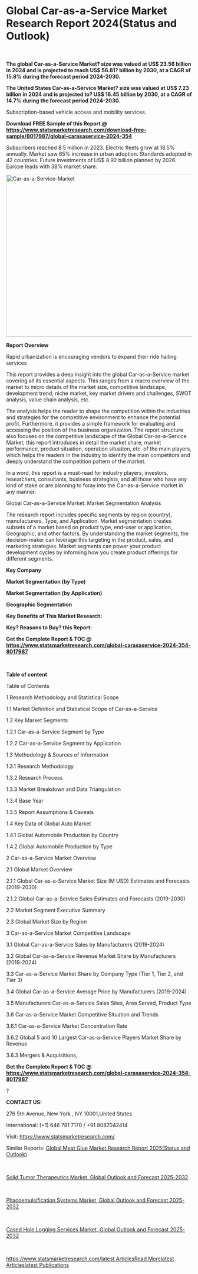 <h1>Global Car-as-a-Service Market Research Report 2024(Status and Outlook)</h1><br/><p><strong>The global Car-as-a-Service Market? size was valued at US$ 23.56 billion in 2024 and is projected to reach US$ 56.81? billion by 2030, at a <strong>CAGR</strong> of 15.8% during the forecast period 2024-2030.</strong></p>
 
 
 
 <p><strong>The United States Car-as-a-Service Market? size was valued at US$ 7.23 billion in 2024 and is projected to? US$ 16.45 billion by 2030, at a <strong>CAGR</strong> of 14.7% during the forecast period 2024-2030.</strong></p>
 
 
 
 <p>Subscription-based vehicle access and mobility services.</p>
 
 
 
 <p><strong>Download FREE Sample of this Report @ <a href="https://www.statsmarketresearch.com/download-free-sample/8017987/global-carasaservice-2024-354">https://www.statsmarketresearch.com/download-free-sample/8017987/global-carasaservice-2024-354</a></strong></p>
 
 
 
 <p>Subscribers reached 8.5 million in 2023. Electric fleets grow at 18.5% annually. Market saw 65% increase in urban adoption. Standards adopted in 42 countries. Future investments of US$ 8.92 billion planned by 2026. Europe leads with 38% market share.</p>
 
 
 
 <p><img alt="Car-as-a-Service-Market" src="https://www.grandresearchstore.com/assets/report-images/Car-as-a-Service_Market.png" style="width: 730px; height: 438px;" /></p>
 
 
 
 <p><strong>Report Overview</strong></p>
 
 
 
 <p>Rapid urbanization is encouraging vendors to expand their ride hailing services</p>
 
 
 
 <p>This report provides a deep insight into the global Car-as-a-Service market covering all its essential aspects. This ranges from a macro overview of the market to micro details of the market size, competitive landscape, development trend, niche market, key market drivers and challenges, SWOT analysis, value chain analysis, etc.</p>
 
 
 
 <p>The analysis helps the reader to shape the competition within the industries and strategies for the competitive environment to enhance the potential profit. Furthermore, it provides a simple framework for evaluating and accessing the position of the business organization. The report structure also focuses on the competitive landscape of the Global Car-as-a-Service Market, this report introduces in detail the market share, market performance, product situation, operation situation, etc. of the main players, which helps the readers in the industry to identify the main competitors and deeply understand the competition pattern of the market.</p>
 
 
 
 <p>In a word, this report is a must-read for industry players, investors, researchers, consultants, business strategists, and all those who have any kind of stake or are planning to foray into the Car-as-a-Service market in any manner.</p>
 
 
 
 <p>Global Car-as-a-Service Market: Market Segmentation Analysis</p>
 
 
 
 <p>The research report includes specific segments by region (country), manufacturers, Type, and Application. Market segmentation creates subsets of a market based on product type, end-user or application, Geographic, and other factors. By understanding the market segments, the decision-maker can leverage this targeting in the product, sales, and marketing strategies. Market segments can power your product development cycles by informing how you create product offerings for different segments.</p>
 
 
 
 <p><strong>Key Company</strong></p>
 
 
 
 <p><strong>Market Segmentation (by Type)</strong></p>
 
 
 
 <p><strong>Market Segmentation (<strong>by Application</strong>)</strong></p>
 
 
 
 <p><strong>Geographic Segmentation</strong></p>
 
 
 
 <p><strong>Key Benefits of This Market Research:</strong></p>
 
 
 
 <p><strong>Key? <strong>Reasons to Buy</strong>? this Report:</strong></p>
 
 
 
 <div><b>Get the Complete Report & TOC @ <a href="https://www.statsmarketresearch.com/global-carasaservice-2024-354-8017987">https://www.statsmarketresearch.com/global-carasaservice-2024-354-8017987</a></b></div>
 
 
 
 <p><br />
 
 <b>Table of content</b></p>
 
 
 
 <p>Table of Contents<br />
 
 1 Research Methodology and Statistical Scope<br />
 
 1.1 Market Definition and Statistical Scope of Car-as-a-Service<br />
 
 1.2 Key Market Segments<br />
 
 1.2.1 Car-as-a-Service Segment by Type<br />
 
 1.2.2 Car-as-a-Service Segment by Application<br />
 
 1.3 Methodology & Sources of Information<br />
 
 1.3.1 Research Methodology<br />
 
 1.3.2 Research Process<br />
 
 1.3.3 Market Breakdown and Data Triangulation<br />
 
 1.3.4 Base Year<br />
 
 1.3.5 Report Assumptions & Caveats<br />
 
 1.4 Key Data of Global Auto Market<br />
 
 1.4.1 Global Automobile Production by Country<br />
 
 1.4.2 Global Automobile Production by Type<br />
 
 2 Car-as-a-Service Market Overview<br />
 
 2.1 Global Market Overview<br />
 
 2.1.1 Global Car-as-a-Service Market Size (M USD) Estimates and Forecasts (2019-2030)<br />
 
 2.1.2 Global Car-as-a-Service Sales Estimates and Forecasts (2019-2030)<br />
 
 2.2 Market Segment Executive Summary<br />
 
 2.3 Global Market Size by Region<br />
 
 3 Car-as-a-Service Market Competitive Landscape<br />
 
 3.1 Global Car-as-a-Service Sales by Manufacturers (2019-2024)<br />
 
 3.2 Global Car-as-a-Service Revenue Market Share by Manufacturers (2019-2024)<br />
 
 3.3 Car-as-a-Service Market Share by Company Type (Tier 1, Tier 2, and Tier 3)<br />
 
 3.4 Global Car-as-a-Service Average Price by Manufacturers (2019-2024)<br />
 
 3.5 Manufacturers Car-as-a-Service Sales Sites, Area Served, Product Type<br />
 
 3.6 Car-as-a-Service Market Competitive Situation and Trends<br />
 
 3.6.1 Car-as-a-Service Market Concentration Rate<br />
 
 3.6.2 Global 5 and 10 Largest Car-as-a-Service Players Market Share by Revenue<br />
 
 3.6.3 Mergers & Acquisitions,</p>
 
 
 
 <div><b>Get the Complete Report & TOC @ <a href="https://www.statsmarketresearch.com/global-carasaservice-2024-354-8017987">https://www.statsmarketresearch.com/global-carasaservice-2024-354-8017987</a></b></div>
 
 
 
 <p>? </p>
 
 
 
 <p><b>CONTACT US:</b><br />
 
 276 5th Avenue, New York , NY 10001,United States<br />
 
 International: (+1) 646 781 7170 / +91 8087042414<br />
 
 Visit: <a href="https://www.statsmarketresearch.com/">https://www.statsmarketresearch.com/</a><br />
 
 Similar Reports: <a href="https://www.statsmarketresearch.com/global-carasaservice-2024-354-8017987">Global Meat Glue Market Research Report 2025(Status and Outlook)</a><br />
 
 <br />
 
 <a href="https://www.statsmarketresearch.com/global-carasaservice-2024-354-8017987">Solid Tumor Therapeutics Market, Global Outlook and Forecast 2025-2032</a><br />
 
 <br />
 
 <a href="https://www.statsmarketresearch.com/global-carasaservice-2024-354-8017987">Phacoemulsification Systems Market, Global Outlook and Forecast 2025-2032</a><br />
 
 <br />
 
 <a href="https://www.statsmarketresearch.com/global-carasaservice-2024-354-8017987">Cased Hole Logging Services Market, Global Outlook and Forecast 2025-2032</a><br />
 
 <br />
 
 <a href="https://gyeongbokgung.com">https://www.statsmarketresearch.com/</a><a href="https://hallyeomaritime.com">latest Articles</a><a href="https://jingwansa.com">Read More</a><a href="https://nguoiviet.jp/">latest Articles</a><a href="https://www.intelmarketresearch.com/">latest Publications</a></p>